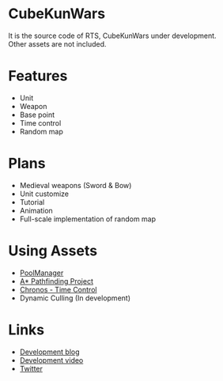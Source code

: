 # CubeKunWars
It is the source code of RTS, CubeKunWars under development.  
Other assets are not included.
# Features
- Unit
- Weapon
- Base point
- Time control
- Random map
# Plans
- Medieval weapons (Sword & Bow)
- Unit customize
- Tutorial
- Animation
- Full-scale implementation of random map
# Using Assets
- [PoolManager](https://github.com/MackySoft/Unity_PoolManager.git)
- [A* Pathfinding Project](https://www.assetstore.unity3d.com/#!/content/87744?aid=1011lRcb)
- [Chronos - Time Control](https://www.assetstore.unity3d.com/#!/content/31225?aid=1011lRcb)
- Dynamic Culling (In development)
# Links
- [Development blog](http://mackysoft.hatenablog.com/archive/category/Unity%E3%81%A7RTS%E3%82%92%E4%BD%9C%E3%82%8B)
- [Development video](https://youtu.be/4O3jvjkz5t0?list=PLe0iAfZJLA2EcHWM6A0YxoaBXjaqz4Top)
- [Twitter](https://twitter.com/macky_soft)
